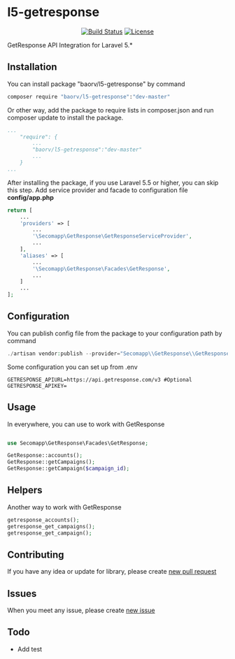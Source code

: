 # l5-getresponse
<p align="center">
<a href="https://travis-ci.org/roanvanbao/l5-getresponse"><img src="https://travis-ci.org/roanvanbao/l5-getresponse.svg?branch=master" alt="Build Status"></a>
<a href="https://packagist.org/packages/baorv/l5-getresponse"><img src="https://poser.pugx.org/baorv/l5-getresponse/license.svg" alt="License"></a>
</p>

GetResponse API Integration for Laravel 5.*

## Installation

You can install package "baorv/l5-getresponse" by command

```bash
composer require "baorv/l5-getresponse":"dev-master"
```

Or other way, add the package to require lists in composer.json and run composer update to install the package.

```yaml
...
    "require": {
        ...
        "baorv/l5-getresponse":"dev-master"
        ...
    }
...
```

After installing the package, if you use Laravel 5.5 or higher, you can skip this step.
Add service provider and facade to configuration file **config/app.php**

```php
return [
    ...
    'providers' => [
        ...
        '\Secomapp\GetResponse\GetResponseServiceProvider',
        ...
    ],
    'aliases' => [
        ...
        '\Secomapp\GetResponse\Facades\GetResponse',
        ...
    ]
    ...
];
```

## Configuration

You can publish config file from the package to your configuration path by command

```php
./artisan vendor:publish --provider="Secomapp\\GetResponse\\GetResponseServiceProvider"
```

Some configuration you can set up from .env
```dotenv
GETRESPONSE_APIURL=https://api.getresponse.com/v3 #Optional
GETRESPONSE_APIKEY=
```

## Usage

In everywhere, you can use to work with GetResponse
```php

use Secomapp\GetResponse\Facades\GetResponse;

GetResponse::accounts();
GetResponse::getCampaigns();
GetResponse::getCampaign($campaign_id);
```

## Helpers

Another way to work with GetResponse

```php
getresponse_accounts();
getresponse_get_campaigns();
getresponse_get_campaign();
```

## Contributing

If you have any idea or update for library, please create [new pull request](https://github.com/roanvanbao/l5-getresponse/pulls)

## Issues

When you meet any issue, please create [new issue](https://github.com/roanvanbao/l5-getresponse/issues)

## Todo

* Add test